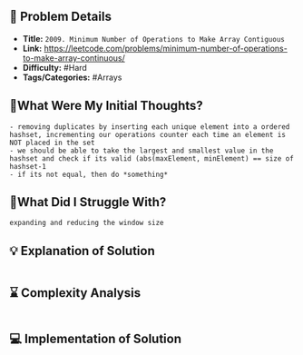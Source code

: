 ## 📝 Problem Details

- **Title:** `2009. Minimum Number of Operations to Make Array Contiguous`
- **Link:** https://leetcode.com/problems/minimum-number-of-operations-to-make-array-continuous/
- **Difficulty:** #Hard 
- **Tags/Categories:** #Arrays

## 💭What Were My Initial Thoughts?

```
- removing duplicates by inserting each unique element into a ordered hashset, incrementing our operations counter each time an element is NOT placed in the set 
- we should be able to take the largest and smallest value in the hashset and check if its valid (abs(maxElement, minElement) == size of hashset-1 
- if its not equal, then do *something*
```

## 🤔What Did I Struggle With?

```
expanding and reducing the window size 
```

## 💡 Explanation of Solution

```

```

## ⌛ Complexity Analysis

```

```

## 💻 Implementation of Solution

```cpp

```
